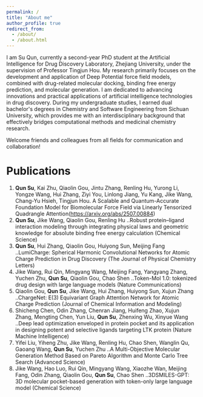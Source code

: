 ```yaml
---
permalink: /
title: "About me"
author_profile: true
redirect_from: 
  - /about/
  - /about.html
---
```


I am Su Qun, currently a second-year PhD student at the Artificial Intelligence for Drug Discovery Laboratory, Zhejiang University, under the supervision of Professor Tingjun Hou. My research primarily focuses on the development and application of Deep Potential force field models, combined with drug-related molecular docking, binding free energy prediction, and molecular generation. I am dedicated to advancing innovations and practical applications of artificial intelligence technologies in drug discovery. During my undergraduate studies, I earned dual bachelor's degrees in Chemistry and Software Engineering from Sichuan University, which provides me with an interdisciplinary background that effectively bridges computational methods and medicinal chemistry research.

Welcome friends and colleagues from all fields for communication and collaboration!

# Publications
1. **Qun Su**, Kai Zhu, Qiaolin Gou, Jintu Zhang, Renling Hu, Yurong Li, Yongze Wang, Hui Zhang, Ziyi You, Linlong Jiang, Yu Kang, Jike Wang, Chang-Yu Hsieh, Tingjun Hou. A Scalable and Quantum-Accurate Foundation Model for Biomolecular Force Field via Linearly Tensorized Quadrangle Attention(https://arxiv.org/abs/2507.00884)
2. **Qun Su**, Jike Wang, Qiaolin Gou, Renling Hu ..Robust protein–ligand interaction modeling through integrating physical laws and geometric knowledge for absolute binding free energy calculation (Chemical Science)
3. **Qun Su**, Hui Zhang, Qiaolin Gou, Huiyong Sun, Meijing Fang ..LumiCharge: Spherical Harmonic Convolutional Networks for Atomic Charge Prediction in Drug Discovery (The Journal of Physical Chemistry Letters)
4. Jike Wang, Rui Qin, Mingyang Wang, Meijing Fang, Yangyang Zhang, Yuchen Zhu, **Qun Su**, Qiaolin Gou, Chao Shen ..Token-Mol 1.0: tokenized drug design with large language models (Nature Communications)
5. Qiaolin Gou, **Qun Su**, Jike Wang, Hui Zhang, Huiyong Sun, Xujun Zhang ..ChargeNet: E(3) Equivariant Graph Attention Network for Atomic Charge Prediction (Journal of Chemical Information and Modeling)
6. Shicheng Chen, Odin Zhang, Chenran Jiang, Huifeng Zhao, Xujun Zhang, Mengting Chen, Yun Liu, **Qun Su**, Zhenxing Wu, Xinyue Wang ..Deep lead optimization enveloped in protein pocket and its application in designing potent and selective ligands targeting LTK protein (Nature Machine Intelligence)
7. Yifei Liu, Yiheng Zhu, Jike Wang, Renling Hu, Chao Shen, Wanglin Qu, Gaoang Wang, **Qun Su**, Yuchen Zhu ..A Multi-Objective Molecular Generation Method Based on Pareto Algorithm and Monte Carlo Tree Search (Advanced Science)
8. Jike Wang, Hao Luo, Rui Qin, Mingyang Wang, Xiaozhe Wan, Meijing Fang, Odin Zhang, Qiaolin Gou, **Qun Su**, Chao Shen ..3DSMILES-GPT: 3D molecular pocket-based generation with token-only large language model (Chemical Science)
   
